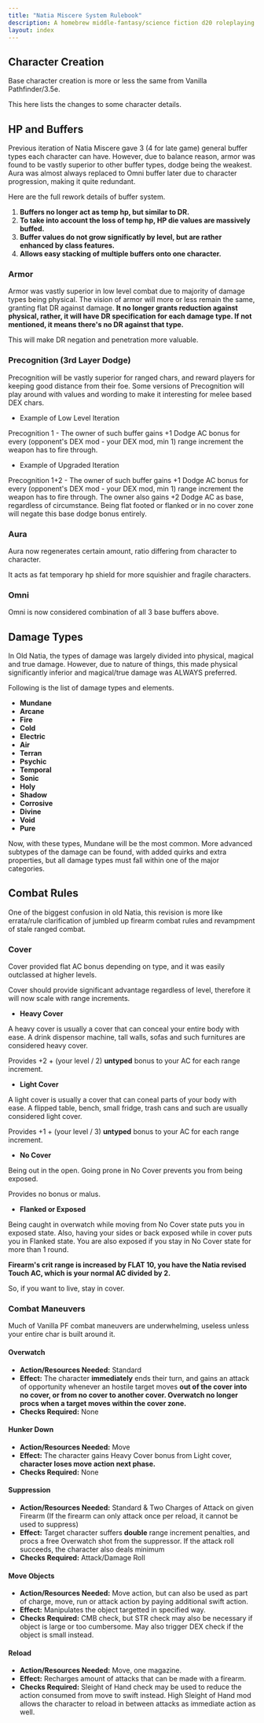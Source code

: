 ```yaml
---
title: "Natia Miscere System Rulebook"
description: A homebrew middle-fantasy/science fiction d20 roleplaying game system based on Pathfinder
layout: index
---
```


## Character Creation

Base character creation is more or less the same from Vanilla Pathfinder/3.5e.

This here lists the changes to some character details.

## HP and Buffers

Previous iteration of Natia Miscere gave 3 (4 for late game) general buffer types each character can have. However, due to balance reason, armor was found to be vastly superior to other buffer types, dodge being the weakest. Aura was almost always replaced to Omni buffer later due to character progression, making it quite redundant.

Here are the full rework details of buffer system.

1. **Buffers no longer act as temp hp, but similar to DR.**
2. **To take into account the loss of temp hp, HP die values are massively buffed.**
3. **Buffer values do not grow significatly by level, but are rather enhanced by class features.**
4. **Allows easy stacking of multiple buffers onto one character.**

### Armor

Armor was vastly superior in low level combat due to majority of damage types being physical. The vision of armor will more or less remain the same, granting flat DR against damage. **It no longer grants reduction against physical, rather, it will have DR specification for each damage type. If not mentioned, it means there's no DR against that type.**

This will make DR negation and penetration more valuable.

### Precognition (3rd Layer Dodge)

Precognition will be vastly superior for ranged chars, and reward players for keeping good distance from their foe. Some versions of Precognition will play around with values and wording to make it interesting for melee based DEX chars.

+ Example of Low Level Iteration

Precognition 1 - The owner of such buffer gains +1 Dodge AC bonus for every (opponent's DEX mod - your DEX mod, min 1) range increment the weapon has to fire through.

+ Example of Upgraded Iteration

Precognition 1+2 - The owner of such buffer gains +1 Dodge AC bonus for every (opponent's DEX mod - your DEX mod, min 1) range increment the weapon has to fire through. The owner also gains +2 Dodge AC as base, regardless of circumstance. Being flat footed or flanked or in no cover zone will negate this base dodge bonus entirely.

### Aura

Aura now regenerates certain amount, ratio differing from character to character.

It acts as fat temporary hp shield for more squishier and fragile characters.

### Omni

Omni is now considered combination of all 3 base buffers above.

## Damage Types

In Old Natia, the types of damage was largely divided into physical, magical and true damage. However, due to nature of things, this made physical significantly inferior and magical/true damage was ALWAYS preferred.

Following is the list of damage types and elements.

+ **Mundane**
+ **Arcane**
+ **Fire**
+ **Cold**
+ **Electric**
+ **Air**
+ **Terran**
+ **Psychic**
+ **Temporal**
+ **Sonic**
+ **Holy**
+ **Shadow**
+ **Corrosive**
+ **Divine**
+ **Void**
+ **Pure**

Now, with these types, Mundane will be the most common. More advanced subtypes of the damage can be found, with added quirks and extra properties, but all damage types must fall within one of the major categories.

## Combat Rules

One of the biggest confusion in old Natia, this revision is more like errata/rule clarification of jumbled up firearm combat rules and revampment of stale ranged combat.

### Cover

Cover provided flat AC bonus depending on type, and it was easily outclassed at higher levels.

Cover should provide significant advantage regardless of level, therefore it will now scale with range increments.

+ **Heavy Cover**

A heavy cover is usually a cover that can conceal your entire body with ease. A drink dispensor machine, tall walls, sofas and such furnitures are considered heavy cover.

Provides +2 + (your level / 2) **untyped** bonus to your AC for each range increment.

+ **Light Cover**

A light cover is usually a cover that can coneal parts of your body with ease. A flipped table, bench, small fridge, trash cans and such are usually considered light cover.

Provides +1 + (your level / 3) **untyped** bonus to your AC for each range increment.

+ **No Cover**

Being out in the open. Going prone in No Cover prevents you from being exposed.

Provides no bonus or malus.

+ **Flanked or Exposed**

Being caught in overwatch while moving from No Cover state puts you in exposed state. Also, having your sides or back exposed while in cover puts you in Flanked state. You are also exposed if you stay in No Cover state for more than 1 round.

**Firearm's crit range is increased by FLAT 10, you have the Natia revised Touch AC, which is your normal AC divided by 2.**

So, if you want to live, stay in cover.

### Combat Maneuvers

Much of Vanilla PF combat maneuvers are underwhelming, useless unless your entire char is built around it.

#### Overwatch

+ **Action/Resources Needed:** Standard
+ **Effect:** The character **immediately** ends their turn, and gains an attack of opportunity whenever an hostile target moves **out of the cover into no cover, or from no cover to another cover. Overwatch no longer procs when a target moves within the cover zone.**
+ **Checks Required:** None

#### Hunker Down

+ **Action/Resources Needed:** Move
+ **Effect:** The character gains Heavy Cover bonus from Light cover, **character loses move action next phase.**
+ **Checks Required:** None

#### Suppression

+ **Action/Resources Needed:** Standard & Two Charges of Attack on given Firearm (If the firearm can only attack once per reload, it cannot be used to suppress)
+ **Effect:** Target character suffers **double** range increment penalties, and procs a free Overwatch shot from the suppressor. If the attack roll succeeds, the character also deals minimum 
+ **Checks Required:** Attack/Damage Roll

#### Move Objects

+ **Action/Resources Needed:** Move action, but can also be used as part of charge, move, run or attack action by paying additional swift action.
+ **Effect:** Manipulates the object targetted in specified way.
+ **Checks Required:** CMB check, but STR check may also be necessary if object is large or too cumbersome. May also trigger DEX check if the object is small instead.

#### Reload

+ **Action/Resources Needed:** Move, one magazine.
+ **Effect:** Recharges amount of attacks that can be made with a firearm.
+ **Checks Required:** Sleight of Hand check may be used to reduce the action consumed from move to swift instead. High Sleight of Hand mod allows the character to reload in between attacks as immediate action as well.
